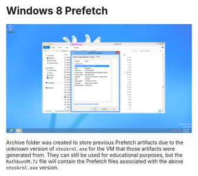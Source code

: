 # Windows 8 Prefetch

![PrefetchWindows8](https://raw.githubusercontent.com/AndrewRathbun/DFIRArtifactMuseum/main/Windows/Prefetch/Win8/RathbunVM/prefetch_win8.png)

Archive folder was created to store previous Prefetch artifacts due to the unknown version of `ntoskrnl.exe` for the VM that those artifacts were generated from. They can still be used for educational purposes, but the `RathbunVM.7z` file will contain the Prefetch files associated with the above `ntoskrnl.exe` version.
